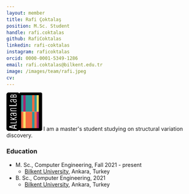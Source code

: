 ```yaml
---
layout: member
title: Rafi Çoktalaş
position: M.Sc. Student
handle: rafi.coktalas
github: RafiCoktalas
linkedin: rafi-coktalas
instagram: raficoktalas
orcid: 0000-0001-5349-1286
email: rafi.coktalas@bilkent.edu.tr
image: /images/team/rafi.jpeg
cv: 
---
```


<img style="height:100px;" src="https://github.com/BilkentCompGen/BilkentCompGen.github.io/blob/master/images/team/RC_sq_dna.png?raw=true"/> I am a master's student studying on structural variation discovery.

### Education

- M. Sc., Computer Engineering, Fall 2021 - present
  - [Bilkent University](http://www.cs.bilkent.edu.tr/), Ankara, Turkey
- B. Sc., Computer Engineering, 2021
  - [Bilkent University](http://www.cs.bilkent.edu.tr/), Ankara, Turkey
